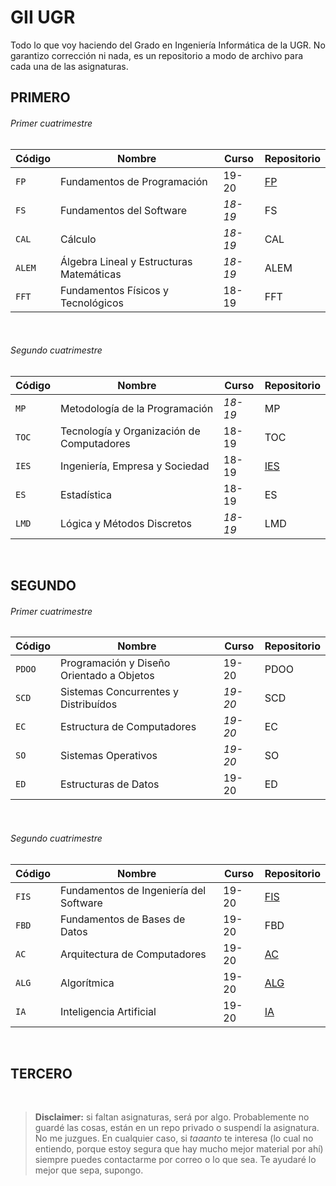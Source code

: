 # GII UGR
Todo lo que voy haciendo del Grado en Ingeniería Informática de la UGR. No garantizo corrección ni nada, es un repositorio a modo de archivo para cada una de las asignaturas.

## PRIMERO
###### Primer cuatrimestre
| Código | Nombre                                   | Curso | Repositorio |
|--------|------------------------------------------|-------|-------------|
| `FP`   | Fundamentos de Programación              | 19-20 | [FP](https://github.com/clarasdfgh/FP)|
| `FS`   | Fundamentos del Software                 | *18-19* | FS          |
| `CAL`  | Cálculo                                  | *18-19* | CAL         |
| `ALEM` | Álgebra Lineal y Estructuras Matemáticas | *18-19* | ALEM        |
| `FFT`  | Fundamentos Físicos y Tecnológicos       | 18-19 | FFT         |

&nbsp;
###### Segundo cuatrimestre
| Código | Nombre                                    | Curso | Repositorio |
|--------|-------------------------------------------|-------|-------------|
| `MP`   | Metodología de la Programación            | *18-19* | MP          |
| `TOC`  | Tecnología y Organización de Computadores | 18-19 | TOC         |
| `IES`  | Ingeniería, Empresa y Sociedad            | 18-19 | [IES](https://github.com/clarasdfgh/IES)|
| `ES`   | Estadística                               | 18-19 | ES          |
| `LMD`  | Lógica y Métodos Discretos                | *18-19* | LMD         |

&nbsp;
&nbsp;
## SEGUNDO
###### Primer cuatrimestre
| Código | Nombre                                    | Curso | Repositorio |
|--------|-------------------------------------------|-------|-------------|
| `PDOO` | Programación y Diseño Orientado a Objetos | 19-20 | PDOO        |
| `SCD`  | Sistemas Concurrentes y Distribuídos      | *19-20* | SCD         |
| `EC`   | Estructura de Computadores                | *19-20* | EC          |
| `SO`   | Sistemas Operativos                       | *19-20* | SO          |
| `ED`   | Estructuras de Datos                      | 19-20 | ED          |

&nbsp;
###### Segundo cuatrimestre
| Código | Nombre                                 | Curso | Repositorio |
|--------|----------------------------------------|-------|-------------|
| `FIS`  | Fundamentos de Ingeniería del Software | 19-20 | [FIS](https://github.com/clarasdfgh/FIS)     |
| `FBD`  | Fundamentos de Bases de Datos          | 19-20 | FBD         |
| `AC`   | Arquitectura de Computadores           | 19-20 | [AC](https://github.com/clarasdfgh/AC)       |
| `ALG`  | Algorítmica                            | 19-20 | [ALG](https://github.com/clarasdfgh/ALG)     |
| `IA`   | Inteligencia Artificial                | 19-20 | [IA](https://github.com/clarasdfgh/IA)       |

&nbsp;
&nbsp;
## TERCERO

&nbsp;
&nbsp;
&nbsp;
> **Disclaimer:** si faltan asignaturas, será por algo. Probablemente no guardé las cosas, están en un repo privado o suspendí la asignatura. No me juzgues.
En cualquier caso, si *taaanto* te interesa (lo cual no entiendo, porque estoy segura que hay mucho mejor material por ahí) siempre puedes contactarme por correo o lo que sea. Te ayudaré lo mejor que sepa, supongo.
